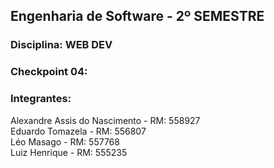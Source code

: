 ## Engenharia de Software - 2º SEMESTRE  
### Disciplina:  WEB DEV 
### Checkpoint 04: 
### Integrantes:  
Alexandre Assis do Nascimento - RM: 558927  
Eduardo Tomazela - RM: 556807  
Léo Masago - RM: 557768  
Luiz Henrique - RM: 555235
